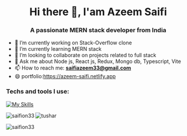 # <h1 align="center">Hi there 👋, I'am Azeem Saifi</h1>

### <h3 align="center">A passionate MERN stack developer from India</h3>

- 🔭 I’m currently working on Stack-Overflow clone
- 🌱 I’m currently learning MERN stack
- 👯 I’m looking to collaborate on projects related to full stack
- 💬 Ask me about Node js, React js, Redux, Mongo db, Typescript, Vite
- 📫 How to reach me: **saifiazeem33@gmail.com**
- 😄 portfolio:https://azeem-saifi.netlify.app

### Techs and tools I use:
[![My Skills](https://skillicons.dev/icons?i=html,css,js,react,typescript,tailwind,nodejs,mongodb,redux,vite,git,github)](https://skillicons.dev)

<div style={{display:'flex',align-items:'center'}}>
 <p>
  <img align="left" src="https://github-readme-stats.vercel.app/api?username=Tushar-Vagh&show_icons=true&theme=dark" alt="saifion33" />
</p>
<p>
  <img align="left" src="https://github-readme-streak-stats.herokuapp.com/?user=saifion33&theme=dark" alt="tushar" />
</p>
</div>
&nbsp;
<p style={{margin-top:'20px'}}>
  <img align="center" margin-top="20px" src="https://github-readme-stats.vercel.app/api/top-langs/?username=saifion33&layout=compact&theme=dark" alt="saifion33" />
</p>
